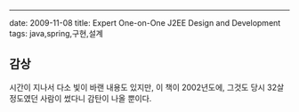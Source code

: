 ---
date: 2009-11-08
title: Expert One-on-One J2EE Design and Development
tags: java,spring,구현,설계

## 감상
시간이 지나서 다소 빛이 바랜 내용도 있지만, 이 책이 2002년도에, 그것도 당시 32살정도였던 사람이 썼다니 감탄이 나올 뿐이다. 

